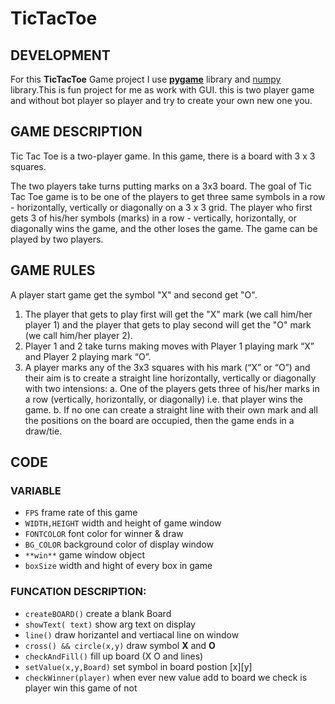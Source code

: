 # TicTacToe

## DEVELOPMENT
  For this **TicTacToe** Game project I use [**pygame**](https://www.pygame.org/news) library and [numpy](https://numpy.org/) library.This is fun project for me as work with GUI. this is two player game and without bot player so player and try to create your own new one you.

## GAME DESCRIPTION
  Tic Tac Toe is a two-player game. In this game, there is a board with 3 x 3 squares.

  The two players take turns putting marks on a 3x3 board. The goal of Tic Tac Toe game is to be one of the players to get three same symbols in a row - horizontally, vertically or diagonally on a 3 x 3 grid. The player who first gets 3 of his/her symbols (marks) in a row - vertically, horizontally, or diagonally wins the game, and the other loses the game. The game can be played by two players.

## GAME RULES
  A player start game get the symbol "X" and second get "O".
  1. The player that gets to play first will get the "X" mark (we call him/her player 1) and the player that gets to play second will get the "O" mark (we call him/her player 2).
  2. Player 1 and 2 take turns making moves with Player 1 playing mark “X” and Player 2 playing mark “O”.
  3. A player marks any of the 3x3 squares with his mark (“X” or “O”) and their aim is to create a straight line horizontally, vertically or diagonally with two intensions:
    a. One of the players gets three of his/her marks in a row (vertically, horizontally, or diagonally) i.e. that player wins the game.
    b. If no one can create a straight line with their own mark and all the positions on the board are occupied, then the game ends in a draw/tie.

## CODE
### VARIABLE 
- `FPS` frame rate of this game
- `WIDTH,HEIGHT` width and height of game window
- `FONTCOLOR` font color for winner & draw
- `BG_COLOR` background color of display window
- `**win**` game window object
- `boxSize` width and hight of every box in game

### FUNCATION DESCRIPTION:
- `createBOARD()` create a blank Board
- `showText( text)` show arg text on display
- `line()` draw horizantel and vertiacal line on window
- `cross() && circle(x,y)` draw symbol **X** and **O**
- `checkAndFill()` fill up board (X O and lines)
- `setValue(x,y,Board)` set symbol in board postion [x][y]
- `checkWinner(player)` when ever new value add to board we check is player win this game of not

  

